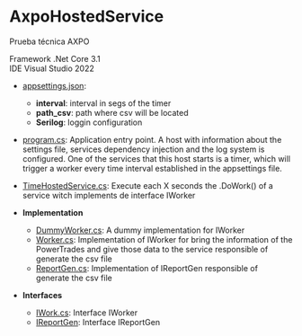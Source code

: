 # AxpoHostedService
Prueba técnica AXPO

Framework .Net Core 3.1 <br>
IDE Visual Studio 2022


- [appsettings.json](AxpoHostedService/appsettings.json):
	* **interval**: interval in segs of the timer 
	* **path_csv**: path where csv will be located
	* **Serilog**: loggin configuration

- [program.cs](AxpoHostedService/program.cs): Application entry point. A host with information about the settings file, services dependency injection and the log system is configured. One of the services that this host starts is a timer, which will trigger a worker every time interval established in the appsettings file.
- [TimeHostedService.cs](AxpoHostedService/TimeHostedService.cs): Execute each X seconds the .DoWork() of a service witch implements de interface IWorker
- **Implementation** 
	* [DummyWorker.cs](AxpoHostedService/Implementation/DummyWorker.cs): A dummy implementation for IWorker
	* [Worker.cs](AxpoHostedService/Implementation/Worker.cs): Implementation of IWorker for bring the information of the PowerTrades and give those data to the service responsible of generate the csv file
	* [ReportGen.cs](AxpoHostedService/Implementation/ReportGen.cs): Implementation of IReportGen responsible of generate the csv file
- **Interfaces**
	* [IWork.cs](AxpoHostedService/Interfaces/IWork.cs): Interface IWorker 
	* [IReportGen](AxpoHostedService/Interfaces/IReportGen.cs): Interface IReportGen
